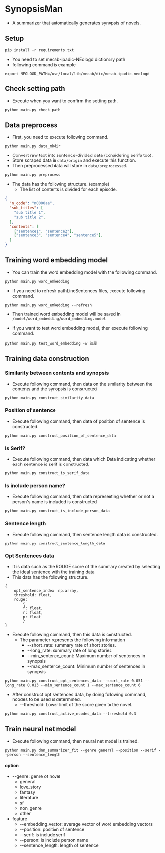 # SynopsisMan
- A summarizer that automatically generates synopsis of novels.

## Setup
```
pip install -r requirements.txt
```
- You need to set mecab-ipadic-NEologd dictionary path
- following command is example
```
export NEOLOGD_PATH=/usr/local/lib/mecab/dic/mecab-ipadic-neologd
```


## Check setting path
- Execute when you want to confirm the setting path.
```
python main.py check_path
```

## Data preprocess
- First, you need to execute following command.
```
python main.py data_mkdir
```
- Convert raw text into sentence-divided data (considering serifs too).
- Store scraped data in `data/origin` and execute this function.
- Then preprocessed data will store in `data/preprocessed`.
```
python main.py preprocess
```
- The data has the following structure. (example)
    - The list of contents is divided for each episode.
```json
{
  "n_code": "n0000aa",
  "sub_titles": [
    "sub title 1",
    "sub title 2",
  ],
  "contents": [
    ["sentence1", "sentence2"],
    ["sentence3", "sentence4", "sentence5"],
  ]
}
```

## Training word embedding model
- You can train the word embedding model with the following command.
```
python main.py word_embedding
```

- If you need to refresh pathLineSentences files, execute following command.
```
python main.py word_embedding --refresh
```
- Then trained word embedding model will be saved in `/model/word_embedding/word_embedding.model`

- If you want to test word embedding model, then execute following command.
```
python main.py test_word_embedding -w 部屋
```

## Training data construction

### Similarity between contents and synopsis
- Execute following command, then data on the similarity between the contents and the synopsis is constructed
```
python main.py construct_similarity_data
```

### Position of sentence
- Execute following command, then data of position of sentence is constructed.
```
python main.py construct_position_of_sentence_data
```

### Is Serif?
- Execute following command, then data which Data indicating whether each sentence is serif is constructed.
```
python main.py construct_is_serif_data
```

### Is include person name?
- Execute following command, then data representing whether or not a person's name is included is constructed
```
python main.py construct_is_include_person_data
```

### Sentence length
- Execute following command, then sentence length data is constructed.
```
python main.py construct_sentence_length_data
```

### Opt Sentences data
- It is data such as the ROUGE score of the summary created by selecting the ideal sentence with the training data
- This data has the following structure.
```
{
    opt_sentence_index: np.array,
    threshold: float,
    rouge:
        {
        f: float,
        r: float,
        p: float
        }
}
``` 
- Execute following command, then this data is constructed.
    - The parameter represents the following information
        - --short_rate: summary rate of short stories.
        - --long_rate: summary rate of long stories.
        - --min_sentence_count: Maximum number of sentences in synopsis
        - --max_sentence_count: Minimum number of sentences in synopsis
```
python main.py construct_opt_sentences_data --short_rate 0.051 --long_rate 0.013 --min_sentence_count 1 --max_sentence_count 6
```

- After construct opt sentences data, by doing following command, ncodes to be used is determined.
    - --threshold: Lower limit of the score given to the novel.
```
python main.py construct_active_ncodes_data --threshold 0.3
```

## Train neural net model
- Execute following command, then neural net model is trained.
```
python main.py dnn_summarizer_fit --genre general --position --serif --person --sentence_length
```

#### option
- --genre: genre of novel
    - general
    - love_story
    - fantasy
    - literature
    - sf
    - non_genre
    - other
 - feature
    - --embedding_vector: average vector of word embedding vectors 
    - --position: position of sentence
    - --serif: is include serif
    - --person: is include person name 
    - --sentence_length: length of sentence
    
